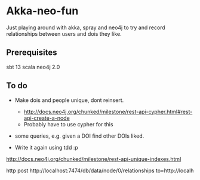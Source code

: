 # Akka-neo-fun

Just playing around with akka, spray and neo4j to try and record relationships between users and dois they like.

## Prerequisites

sbt 13
scala
neo4j 2.0

## To do

- Make dois and people unique, dont reinsert.
    - http://docs.neo4j.org/chunked/milestone/rest-api-cypher.html#rest-api-create-a-node
    - Probably have to use cypher for this

- some queries, e.g. given a DOI find other DOIs liked.

- Write it again using tdd :p



http://docs.neo4j.org/chunked/milestone/rest-api-unique-indexes.html

http post http://localhost:7474/db/data/node/0/relationships to=http://localh
